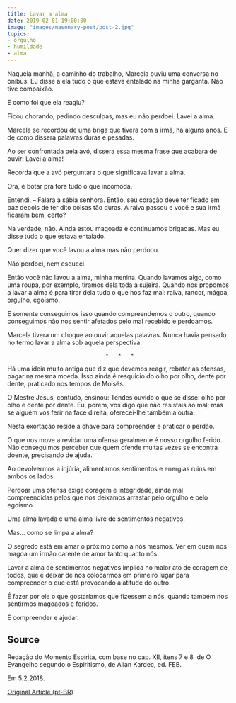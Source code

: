 ```yaml
---
title: Lavar a alma
date: 2019-02-01 19:00:00
image: "images/masonary-post/post-2.jpg"
topics: 
- orgulho
- humildade
- alma
---
```


Naquela manhã, a caminho do trabalho, Marcela ouviu uma conversa no ônibus: Eu
disse a ela tudo o que estava entalado na minha garganta. Não tive compaixão.

E como foi que ela reagiu?

Ficou chorando, pedindo desculpas, mas eu não perdoei. Lavei a alma.

Marcela se recordou de uma briga que tivera com a irmã, há alguns anos. E de
como dissera palavras duras e pesadas.

Ao ser confrontada pela avó, dissera essa mesma frase que acabara de ouvir:
Lavei a alma!

Recorda que a avó perguntara o que significava lavar a alma.

Ora, é botar pra fora tudo o que incomoda.

Entendi. – Falara a sábia senhora. Então, seu coração deve ter ficado em paz
depois de ter dito coisas tão duras. A raiva passou e você e sua irmã ficaram
bem, certo?

Na verdade, não. Ainda estou magoada e continuamos brigadas. Mas eu disse tudo
o que estava entalado.

Quer dizer que você lavou a alma mas não perdoou.

Não perdoei, nem esqueci.

Então você não lavou a alma, minha menina. Quando lavamos algo, como uma roupa,
por exemplo, tiramos dela toda a sujeira. Quando nos propomos a lavar a alma é
para tirar dela tudo o que nos faz mal: raiva, rancor, mágoa, orgulho, egoísmo.

E somente conseguimos isso quando compreendemos o outro, quando conseguimos não
nos sentir afetados pelo mal recebido e perdoamos.

Marcela tivera um choque ao ouvir aquelas palavras. Nunca havia pensado no
termo lavar a alma sob aquela perspectiva.

                                   *   *   *

Há uma ideia muito antiga que diz que devemos reagir, rebater as ofensas, pagar
na mesma moeda. Isso ainda é resquício do olho por olho, dente por dente,
praticado nos tempos de Moisés.

O Mestre Jesus, contudo, ensinou: Tendes ouvido o que se disse: olho por olho e
dente por dente. Eu, porém, vos digo que não resistais ao mal; mas se alguém
vos ferir na face direita, oferecei-lhe também a outra.

Nesta exortação reside a chave para compreender e praticar o perdão.

O que nos move a revidar uma ofensa geralmente é nosso orgulho ferido. Não
conseguimos perceber que quem ofende muitas vezes se encontra doente,
precisando de ajuda.

Ao devolvermos a injúria, alimentamos sentimentos e energias ruins em ambos os
lados.

Perdoar uma ofensa exige coragem e integridade, ainda mal compreendidas pelos
que nos deixamos arrastar pelo orgulho e pelo egoísmo.

Uma alma lavada é uma alma livre de sentimentos negativos.

Mas... como se limpa a alma?

O segredo está em amar o próximo como a nós mesmos. Ver em quem nos magoa um
irmão carente de amor tanto quanto nós.

Lavar a alma de sentimentos negativos implica no maior ato de coragem de todos,
que é deixar de nos colocarmos em primeiro lugar para compreender o que está
provocando a atitude do outro.

É fazer por ele o que gostaríamos que fizessem a nós, quando também nos
sentirmos magoados e feridos.

É compreender e ajudar.

## Source
Redação do Momento Espírita, com base no cap. XII,
itens 7 e 8  de O Evangelho segundo o Espiritismo, de
Allan Kardec, ed. FEB.

Em 5.2.2018.


[Original Article (pt-BR)](http://momento.com.br/pt/ler_texto.php?id=5337)
